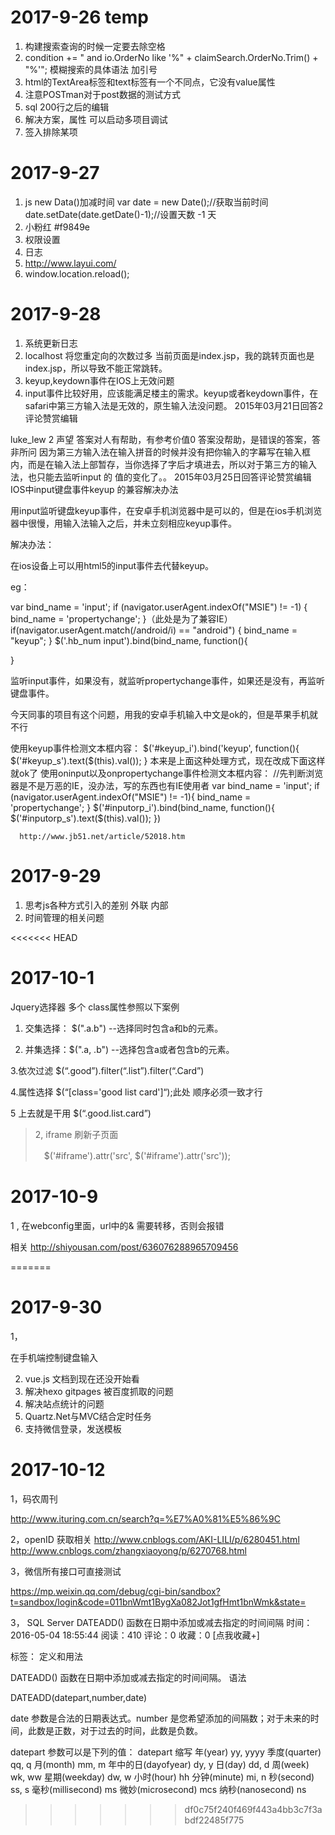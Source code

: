 # 2017-9-26 temp

1. 构建搜索查询的时候一定要去除空格
2.  condition += " and io.OrderNo like '%" + claimSearch.OrderNo.Trim() + "%'"; 模糊搜索的具体语法 加引号
3. html的TextArea标签和text标签有一个不同点，它没有value属性
4. 注意POSTman对于post数据的测试方式
5. sql 200行之后的编辑
6. 解决方案，属性 可以启动多项目调试
7. 签入排除某项


# 2017-9-27

1. js  new Data()加减时间  var date = new Date();//获取当前时间  
  date.setDate(date.getDate()-1);//设置天数 -1 天  
2. 小粉红 #f9849e
3. 权限设置
4. 日志
5. http://www.layui.com/
6. window.location.reload();

# 2017-9-28

1. 系统更新日志
2.  localhost 将您重定向的次数过多
当前页面是index.jsp，我的跳转页面也是index.jsp，所以导致不能正常跳转。
3. keyup,keydown事件在IOS上无效问题
4. input事件比较好用，应该能满足楼主的需求。keyup或者keydown事件，在safari中第三方输入法是无效的，原生输入法没问题。
2015年03月21日回答2 评论赞赏编辑

luke_lew
2 声望
答案对人有帮助，有参考价值0 答案没帮助，是错误的答案，答非所问
因为第三方输入法在输入拼音的时候并没有把你输入的字幕写在输入框内，而是在输入法上部暂存，当你选择了字后才填进去，所以对于第三方的输入法，也只能去监听input 的 值的变化了。。
2015年03月25日回答评论赞赏编辑
IOS中input键盘事件keyup 的兼容解决办法

用input监听键盘keyup事件，在安卓手机浏览器中是可以的，但是在ios手机浏览器中很慢，用输入法输入之后，并未立刻相应keyup事件。

解决办法：

在ios设备上可以用html5的input事件去代替keyup。

eg：

var bind_name = 'input';
if (navigator.userAgent.indexOf("MSIE") != -1) {
 bind_name = 'propertychange';
}（此处是为了兼容IE）
if(navigator.userAgent.match(/android/i) == "android")
{
 bind_name = "keyup";
}
$('.hb_num input').bind(bind_name, function(){

}

监听input事件，如果没有，就监听propertychange事件，如果还是没有，再监听键盘事件。

今天同事的项目有这个问题，用我的安卓手机输入中文是ok的，但是苹果手机就不行

使用keyup事件检测文本框内容：
 $('#keyup_i').bind('keyup', function(){
        $('#keyup_s').text($(this).val()); 
}
本来是上面这种处理方式，现在改成下面这样就ok了 
使用oninput以及onpropertychange事件检测文本框内容：
 //先判断浏览器是不是万恶的IE，没办法，写的东西也有IE使用者
      var bind_name = 'input';
      if (navigator.userAgent.indexOf("MSIE") != -1){
        bind_name = 'propertychange';
      }
      $('#inputorp_i').bind(bind_name, function(){
        $('#inputorp_s').text($(this).val());
      }) 

      http://www.jb51.net/article/52018.htm


# 2017-9-29

1. 思考js各种方式引入的差别  外联  内部
2. 时间管理的相关问题


<<<<<<< HEAD
# 2017-10-1
Jquery选择器 多个 class属性参照以下案例 

 <element class="a b good list card">

1. 交集选择： $(".a.b") --选择同时包含a和b的元素。

2. 并集选择：$(".a, .b") --选择包含a或者包含b的元素。


3.依次过滤  $(“.good”).filter(“.list”).filter(“.Card”)


4.属性选择   $(“[class='good list card']“);此处 顺序必须一致才行


5 上去就是干用  $(“.good.list.card”)



> 2, iframe 刷新子页面
> 
> 　$('#iframe').attr('src', $('#iframe').attr('src'));
> 　
 　
# 2017-10-9 

1 , 在webconfig里面，url中的& 需要转移，否则会报错

相关 http://shiyousan.com/post/636076288965709456

=======
# 2017-9-30

1，<script language="javascript">
function GetInput(){//屏蔽非数字和非退格符
    var k = event.keyCode;   //48-57是大键盘的数字键，96-105是小键盘的数字键，8是退格符←
    if ((k <= 57 && k >= 48) || (k <= 105 && k >= 96) || (k== 8)){
     return true;
    } else {
     return false;
    }
}
function Set(obj){
   //即时处理输入框的内容,比如进行某些运算
}
</script>

在手机端控制键盘输入

2. vue.js  文档到现在还没开始看
3. 解决hexo gitpages 被百度抓取的问题
4. 解决站点统计的问题
5. Quartz.Net与MVC结合定时任务
6. 支持微信登录，发送模板

# 2017-10-12

1，码农周刊

http://www.ituring.com.cn/search?q=%E7%A0%81%E5%86%9C

2，openID 获取相关
http://www.cnblogs.com/AKI-LILI/p/6280451.html
http://www.cnblogs.com/zhangxiaoyong/p/6270768.html

3，微信所有接口可直接测试

https://mp.weixin.qq.com/debug/cgi-bin/sandbox?t=sandbox/login&code=011bnWmt1BygXa082Jot1gfHmt1bnWmk&state=

3，
SQL Server DATEADD() 函数在日期中添加或减去指定的时间间隔
时间：2016-05-04 18:55:44      阅读：410      评论：0      收藏：0      [点我收藏+]

标签：
定义和用法

DATEADD() 函数在日期中添加或减去指定的时间间隔。
语法

DATEADD(datepart,number,date)

date 参数是合法的日期表达式。number 是您希望添加的间隔数；对于未来的时间，此数是正数，对于过去的时间，此数是负数。

datepart 参数可以是下列的值：
datepart  缩写
年(year)    yy, yyyy
季度(quarter)   qq, q
月(month)  mm, m
年中的日(dayofyear)   dy, y
日(day)  dd, d
周(week)   wk, ww
星期(weekday)   dw, w
小时(hour)  hh
分钟(minute)  mi, n
秒(second)   ss, s
毫秒(millisecond)   ms
微妙(microsecond)   mcs
纳秒(nanosecond)  ns
>>>>>>> df0c75f240f469f443a4bb3c7f3abdf22485f775




